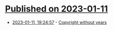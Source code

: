 # [Published on 2023-01-11](index.md)

* [2023-01-11, 19:24:57](https://lobste.rs/s/kgggfe/copyright_without_years) - [Copyright without years](https://daniel.haxx.se/blog/2023/01/08/copyright-without-years/)
